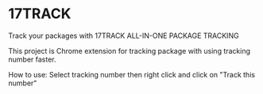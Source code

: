 # 17TRACK
Track your packages with 17TRACK ALL-IN-ONE PACKAGE TRACKING

This project is Chrome extension for tracking package with using tracking number faster.

How to use:
Select tracking number then right click and click on "Track this number"
